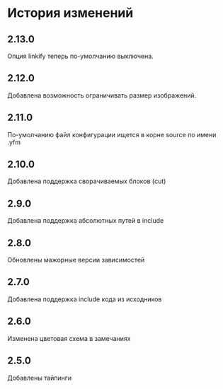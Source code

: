 # История изменений

## 2.13.0

Опция linkify теперь по-умолчанию выключена.

## 2.12.0

Добавлена возможность ограничивать размер изображений.

## 2.11.0

По-умолчанию файл конфигурации ищется в корне source по имени .yfm

## 2.10.0

Добавлена поддержка сворачиваемых блоков (cut)

## 2.9.0

Добавлена поддержка абсолютных путей в include

## 2.8.0

Обновлены мажорные версии зависимостей

## 2.7.0

Добавлена поддержка include кода из исходников

## 2.6.0

Изменена цветовая схема в замечаниях

## 2.5.0

Добавлены тайпинги
